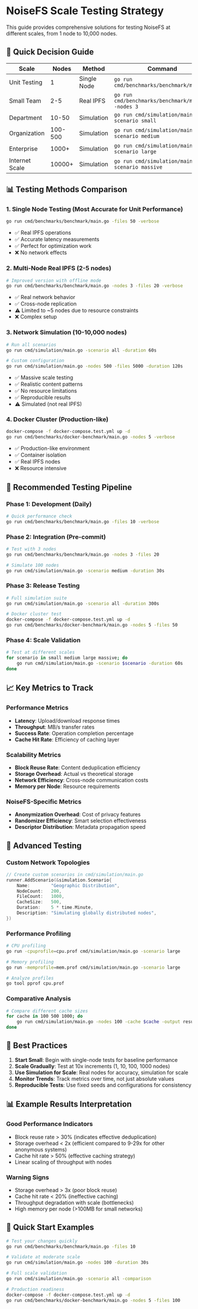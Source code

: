# NoiseFS Scale Testing Strategy

This guide provides comprehensive solutions for testing NoiseFS at different scales, from 1 node to 10,000 nodes.

## 🎯 Quick Decision Guide

| Scale | Nodes | Method | Command |
|-------|-------|--------|---------|
| Unit Testing | 1 | Single Node | `go run cmd/benchmarks/benchmark/main.go` |
| Small Team | 2-5 | Real IPFS | `go run cmd/benchmarks/benchmark/main.go -nodes 3` |
| Department | 10-50 | Simulation | `go run cmd/simulation/main.go -scenario small` |
| Organization | 100-500 | Simulation | `go run cmd/simulation/main.go -scenario medium` |
| Enterprise | 1000+ | Simulation | `go run cmd/simulation/main.go -scenario large` |
| Internet Scale | 10000+ | Simulation | `go run cmd/simulation/main.go -scenario massive` |

## 📊 Testing Methods Comparison

### 1. **Single Node Testing** (Most Accurate for Unit Performance)
```bash
go run cmd/benchmarks/benchmark/main.go -files 50 -verbose
```
- ✅ Real IPFS operations
- ✅ Accurate latency measurements
- ✅ Perfect for optimization work
- ❌ No network effects

### 2. **Multi-Node Real IPFS** (2-5 nodes)
```bash
# Improved version with offline mode
go run cmd/benchmarks/benchmark/main.go -nodes 3 -files 20 -verbose
```
- ✅ Real network behavior
- ✅ Cross-node replication
- ⚠️  Limited to ~5 nodes due to resource constraints
- ❌ Complex setup

### 3. **Network Simulation** (10-10,000 nodes)
```bash
# Run all scenarios
go run cmd/simulation/main.go -scenario all -duration 60s

# Custom configuration
go run cmd/simulation/main.go -nodes 500 -files 5000 -duration 120s
```
- ✅ Massive scale testing
- ✅ Realistic content patterns
- ✅ No resource limitations
- ✅ Reproducible results
- ⚠️  Simulated (not real IPFS)

### 4. **Docker Cluster** (Production-like)
```bash
docker-compose -f docker-compose.test.yml up -d
go run cmd/benchmarks/docker-benchmark/main.go -nodes 5 -verbose
```
- ✅ Production-like environment
- ✅ Container isolation
- ✅ Real IPFS nodes
- ❌ Resource intensive

## 🚀 Recommended Testing Pipeline

### Phase 1: Development (Daily)
```bash
# Quick performance check
go run cmd/benchmarks/benchmark/main.go -files 10 -verbose
```

### Phase 2: Integration (Pre-commit)
```bash
# Test with 3 nodes
go run cmd/benchmarks/benchmark/main.go -nodes 3 -files 20

# Simulate 100 nodes
go run cmd/simulation/main.go -scenario medium -duration 30s
```

### Phase 3: Release Testing
```bash
# Full simulation suite
go run cmd/simulation/main.go -scenario all -duration 300s

# Docker cluster test
docker-compose -f docker-compose.test.yml up -d
go run cmd/benchmarks/docker-benchmark/main.go -nodes 5 -files 50
```

### Phase 4: Scale Validation
```bash
# Test at different scales
for scenario in small medium large massive; do
    go run cmd/simulation/main.go -scenario $scenario -duration 60s
done
```

## 📈 Key Metrics to Track

### Performance Metrics
- **Latency**: Upload/download response times
- **Throughput**: MB/s transfer rates
- **Success Rate**: Operation completion percentage
- **Cache Hit Rate**: Efficiency of caching layer

### Scalability Metrics
- **Block Reuse Rate**: Content deduplication efficiency
- **Storage Overhead**: Actual vs theoretical storage
- **Network Efficiency**: Cross-node communication costs
- **Memory per Node**: Resource requirements

### NoiseFS-Specific Metrics
- **Anonymization Overhead**: Cost of privacy features
- **Randomizer Efficiency**: Smart selection effectiveness
- **Descriptor Distribution**: Metadata propagation speed

## 🔧 Advanced Testing

### Custom Network Topologies
```go
// Create custom scenarios in cmd/simulation/main.go
runner.AddScenario(&simulation.Scenario{
    Name:        "Geographic Distribution",
    NodeCount:   200,
    FileCount:   1000,
    CacheSize:   500,
    Duration:    5 * time.Minute,
    Description: "Simulating globally distributed nodes",
})
```

### Performance Profiling
```bash
# CPU profiling
go run -cpuprofile=cpu.prof cmd/simulation/main.go -scenario large

# Memory profiling  
go run -memprofile=mem.prof cmd/simulation/main.go -scenario large

# Analyze profiles
go tool pprof cpu.prof
```

### Comparative Analysis
```bash
# Compare different cache sizes
for cache in 100 500 1000; do
    go run cmd/simulation/main.go -nodes 100 -cache $cache -output results-cache-$cache.json
done
```

## 🎯 Best Practices

1. **Start Small**: Begin with single-node tests for baseline performance
2. **Scale Gradually**: Test at 10x increments (1, 10, 100, 1000 nodes)
3. **Use Simulation for Scale**: Real nodes for accuracy, simulation for scale
4. **Monitor Trends**: Track metrics over time, not just absolute values
5. **Reproducible Tests**: Use fixed seeds and configurations for consistency

## 📊 Example Results Interpretation

### Good Performance Indicators
- Block reuse rate > 30% (indicates effective deduplication)
- Storage overhead < 2x (efficient compared to 9-29x for other anonymous systems)
- Cache hit rate > 50% (effective caching strategy)
- Linear scaling of throughput with nodes

### Warning Signs
- Storage overhead > 3x (poor block reuse)
- Cache hit rate < 20% (ineffective caching)
- Throughput degradation with scale (bottlenecks)
- High memory per node (>100MB for small networks)

## 🚀 Quick Start Examples

```bash
# Test your changes quickly
go run cmd/benchmarks/benchmark/main.go -files 10

# Validate at moderate scale
go run cmd/simulation/main.go -nodes 100 -duration 30s

# Full scale validation
go run cmd/simulation/main.go -scenario all -comparison

# Production readiness
docker-compose -f docker-compose.test.yml up -d
go run cmd/benchmarks/docker-benchmark/main.go -nodes 5 -files 100
```